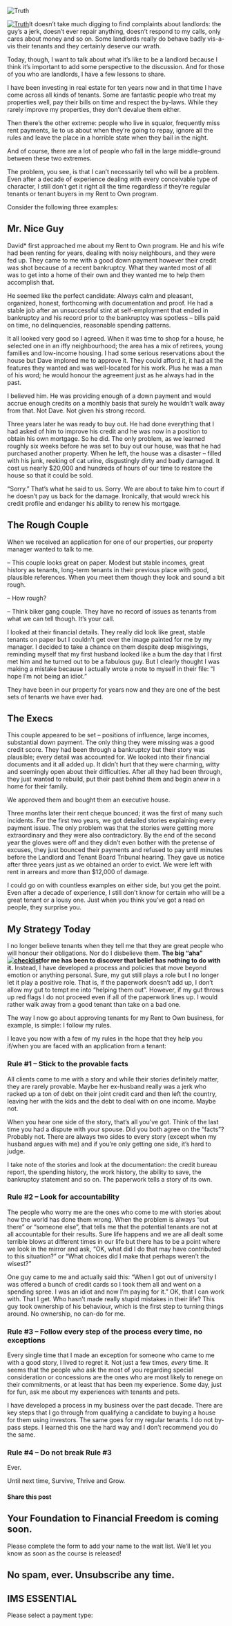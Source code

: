 ![Truth](https://yourfinanciallaunchpad.com/wp-content/uploads/elementor/thumbs/Truth-qdc6crp5rpm0nhkoedao3cjvtinp6cfqlffsh68byg.jpg "Truth")

[![Truth](attachments/Truth-300x300.jpg)](http://yflmainprod.wpengine.com/wp-content/uploads/2015/05/Truth.jpg)It doesn’t take much digging to find complaints about landlords: the guy’s a jerk, doesn’t ever repair anything, doesn’t respond to my calls, only cares about money and so on. Some landlords really do behave badly vis-a-vis their tenants and they certainly deserve our wrath.

Today, though, I want to talk about what it’s like to be a landlord because I think it’s important to add some perspective to the discussion. And for those of you who are landlords, I have a few lessons to share.

I have been investing in real estate for ten years now and in that time I have come across all kinds of tenants. Some are fantastic people who treat my properties well, pay their bills on time and respect the by-laws. While they rarely improve my properties, they don’t devalue them either.

Then there’s the other extreme: people who live in squalor, frequently miss rent payments, lie to us about when they’re going to repay, ignore all the rules and leave the place in a horrible state when they bail in the night.

And of course, there are a lot of people who fall in the large middle-ground between these two extremes.

The problem, you see, is that I can’t necessarily tell who will be a problem. Even after a decade of experience dealing with every conceivable type of character, I still don’t get it right all the time regardless if they’re regular tenants or tenant buyers in my Rent to Own program.

Consider the following three examples:

## Mr. Nice Guy

David\* first approached me about my Rent to Own program. He and his wife had been renting for years, dealing with noisy neighbours, and they were fed up. They came to me with a good down payment however their credit was shot because of a recent bankruptcy. What they wanted most of all was to get into a home of their own and they wanted me to help them accomplish that.

He seemed like the perfect candidate: Always calm and pleasant, organized, honest, forthcoming with documentation and proof. He had a stable job after an unsuccessful stint at self-employment that ended in bankruptcy and his record prior to the bankruptcy was spotless – bills paid on time, no delinquencies, reasonable spending patterns.

It all looked very good so I agreed. When it was time to shop for a house, he selected one in an iffy neighbourhood; the area has a mix of retirees, young families and low-income housing. I had some serious reservations about the house but Dave implored me to approve it. They could afford it, it had all the features they wanted and was well-located for his work. Plus he was a man of his word; he would honour the agreement just as he always had in the past.

I believed him. He was providing enough of a down payment and would accrue enough credits on a monthly basis that surely he wouldn’t walk away from that. Not Dave. Not given his strong record.

Three years later he was ready to buy out. He had done everything that I had asked of him to improve his credit and he was now in a position to obtain his own mortgage. So he did. The only problem, as we learned roughly six weeks before he was set to buy out our house, was that he had purchased another property. When he left, the house was a disaster – filled with his junk, reeking of cat urine, disgustingly dirty and badly damaged. It cost us nearly $20,000 and hundreds of hours of our time to restore the house so that it could be sold.

“Sorry.” That’s what he said to us. Sorry. We are about to take him to court if he doesn’t pay us back for the damage. Ironically, that would wreck his credit profile and endanger his ability to renew his mortgage.

## The Rough Couple

When we received an application for one of our properties, our property manager wanted to talk to me.

– This couple looks great on paper. Modest but stable incomes, great history as tenants, long-term tenants in their previous place with good, plausible references. When you meet them though they look and sound a bit rough.

– How rough?

– Think biker gang couple. They have no record of issues as tenants from what we can tell though. It’s your call.

I looked at their financial details. They really did look like great, stable tenants on paper but I couldn’t get over the image painted for me by my manager. I decided to take a chance on them despite deep misgivings, reminding myself that my first husband looked like a bum the day that I first met him and he turned out to be a fabulous guy. But I clearly thought I was making a mistake because I actually wrote a note to myself in their file: “I hope I’m not being an idiot.”

They have been in our property for years now and they are one of the best sets of tenants we have ever had.

## The Execs

This couple appeared to be set – positions of influence, large incomes, substantial down payment. The only thing they were missing was a good credit score. They had been through a bankruptcy but their story was plausible; every detail was accounted for. We looked into their financial documents and it all added up. It didn’t hurt that they were charming, witty and seemingly open about their difficulties. After all they had been through, they just wanted to rebuild, put their past behind them and begin anew in a home for their family.

We approved them and bought them an executive house.

Three months later their rent cheque bounced; it was the first of many such incidents. For the first two years, we got detailed stories explaining every payment issue. The only problem was that the stories were getting more extraordinary and they were also contradictory. By the end of the second year the gloves were off and they didn’t even bother with the pretense of excuses, they just bounced their payments and refused to pay until minutes before the Landlord and Tenant Board Tribunal hearing. They gave us notice after three years just as we obtained an order to evict. We were left with rent in arrears and more than $12,000 of damage.

I could go on with countless examples on either side, but you get the point. Even after a decade of experience, I still don’t know for certain who will be a great tenant or a lousy one. Just when you think you’ve got a read on people, they surprise you.

## My Strategy Today

I no longer believe tenants when they tell me that they are great people who will honour their obligations. Nor do I disbelieve them. **The big “aha” [![checklist](attachments/checklist-284x300.jpg)](http://yflmainprod.wpengine.com/wp-content/uploads/2015/05/checklist.jpg)for me has been to discover that belief has nothing to do with it.** Instead, I have developed a process and policies that move beyond emotion or anything personal. Sure, my gut still plays a role but I no longer let it play a positive role. That is, if the paperwork doesn’t add up, I don’t allow my gut to tempt me into “helping them out”. However, if my gut throws up red flags I do not proceed even if all of the paperwork lines up. I would rather walk away from a good tenant than take on a bad one.

The way I now go about approving tenants for my Rent to Own business, for example, is simple: I follow my rules.

I leave you now with a few of my rules in the hope that they help you if/when you are faced with an application from a tenant:

### Rule #1 – Stick to the provable facts

All clients come to me with a story and while their stories definitely matter, they are rarely provable. Maybe her ex-husband really was a jerk who racked up a ton of debt on their joint credit card and then left the country, leaving her with the kids and the debt to deal with on one income. Maybe not.

When you hear one side of the story, that’s all you’ve got. Think of the last time you had a dispute with your spouse. Did you both agree on the “facts”? Probably not. There are always two sides to every story (except when my husband argues with me) and if you’re only getting one side, it’s hard to judge.

I take note of the stories and look at the documentation: the credit bureau report, the spending history, the work history, the ability to save, the bankruptcy statement and so on. The paperwork tells a story of its own.

### Rule #2 – Look for accountability

The people who worry me are the ones who come to me with stories about how the world has done them wrong. When the problem is always “out there” or “someone else”, that tells me that the potential tenants are not at all accountable for their results. Sure life happens and we are all dealt some terrible blows at different times in our life but there has to be a point where we look in the mirror and ask, “OK, what did I do that may have contributed to this situation?” or “What choices did I make that perhaps weren’t the wisest?”

One guy came to me and actually said this: “When I got out of university I was offered a bunch of credit cards so I took them all and went on a spending spree. I was an idiot and now I’m paying for it.” OK, that I can work with. That I get. Who hasn’t made really stupid mistakes in their life? This guy took ownership of his behaviour, which is the first step to turning things around. No ownership, no can-do for me.

### Rule #3 – Follow every step of the process every time, no exceptions

Every single time that I made an exception for someone who came to me with a good story, I lived to regret it. Not just a few times, *every* time. It seems that the people who ask the most of you regarding special consideration or concessions are the ones who are most likely to renege on their commitments, or at least that has been my experience. Some day, just for fun, ask me about my experiences with tenants and pets.

I have developed a process in my business over the past decade. There are key steps that I go through from qualifying a candidate to buying a house for them using investors. The same goes for my regular tenants. I do not by-pass steps. I learned this one the hard way and I don’t recommend you do the same.

### Rule #4 – Do not break Rule #3

Ever.

Until next time, Survive, Thrive and Grow.

#### Share this post

## Your Foundation to Financial Freedom is coming soon.

Please complete the form to add your name to the wait list. We’ll let you know as soon as the course is released!

## No spam, ever. Unsubscribe any time.

## IMS ESSENTIAL

Please select a payment type: